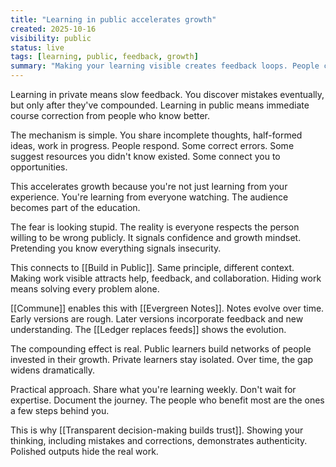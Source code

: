 ```yaml
---
title: "Learning in public accelerates growth"
created: 2025-10-16
visibility: public
status: live
tags: [learning, public, feedback, growth]
summary: "Making your learning visible creates feedback loops. People correct mistakes, suggest resources, open opportunities."
---
```


Learning in private means slow feedback. You discover mistakes eventually, but only after they've compounded. Learning in public means immediate course correction from people who know better.

The mechanism is simple. You share incomplete thoughts, half-formed ideas, work in progress. People respond. Some correct errors. Some suggest resources you didn't know existed. Some connect you to opportunities.

This accelerates growth because you're not just learning from your experience. You're learning from everyone watching. The audience becomes part of the education.

The fear is looking stupid. The reality is everyone respects the person willing to be wrong publicly. It signals confidence and growth mindset. Pretending you know everything signals insecurity.

This connects to [[Build in Public]]. Same principle, different context. Making work visible attracts help, feedback, and collaboration. Hiding work means solving every problem alone.

[[Commune]] enables this with [[Evergreen Notes]]. Notes evolve over time. Early versions are rough. Later versions incorporate feedback and new understanding. The [[Ledger replaces feeds]] shows the evolution.

The compounding effect is real. Public learners build networks of people invested in their growth. Private learners stay isolated. Over time, the gap widens dramatically.

Practical approach. Share what you're learning weekly. Don't wait for expertise. Document the journey. The people who benefit most are the ones a few steps behind you.

This is why [[Transparent decision-making builds trust]]. Showing your thinking, including mistakes and corrections, demonstrates authenticity. Polished outputs hide the real work.
